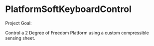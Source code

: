 # PlatformSoftKeyboardControl



Project Goal:

Control a 2 Degree of Freedom Platform using a custom compressible sensing sheet.

